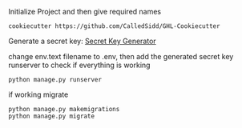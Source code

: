 Initialize Project and then give required names
```
cookiecutter https://github.com/CalledSidd/GHL-Cookiecutter 
```
Generate a secret key: <a href="https://djecrety.ir/">Secret Key Generator</a>

change env.text filename to .env, then add the generated secret key
runserver to check if everything is working
```
python manage.py runserver
```
if working migrate
```
python manage.py makemigrations
python manage.py migrate
```